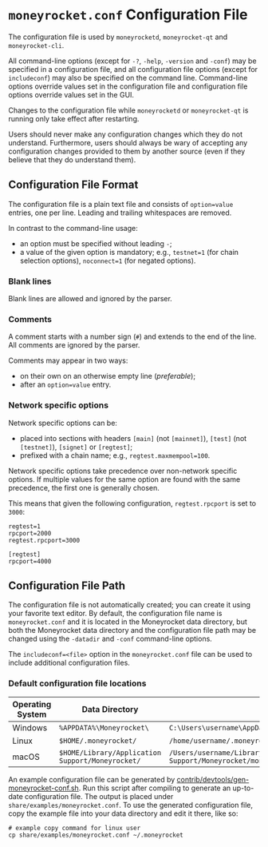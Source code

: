# `moneyrocket.conf` Configuration File

The configuration file is used by `moneyrocketd`, `moneyrocket-qt` and `moneyrocket-cli`.

All command-line options (except for `-?`, `-help`, `-version` and `-conf`) may be specified in a configuration file, and all configuration file options (except for `includeconf`) may also be specified on the command line. Command-line options override values set in the configuration file and configuration file options override values set in the GUI.

Changes to the configuration file while `moneyrocketd` or `moneyrocket-qt` is running only take effect after restarting.

Users should never make any configuration changes which they do not understand. Furthermore, users should always be wary of accepting any configuration changes provided to them by another source (even if they believe that they do understand them).

## Configuration File Format

The configuration file is a plain text file and consists of `option=value` entries, one per line. Leading and trailing whitespaces are removed.

In contrast to the command-line usage:
- an option must be specified without leading `-`;
- a value of the given option is mandatory; e.g., `testnet=1` (for chain selection options), `noconnect=1` (for negated options).

### Blank lines

Blank lines are allowed and ignored by the parser.

### Comments

A comment starts with a number sign (`#`) and extends to the end of the line. All comments are ignored by the parser.

Comments may appear in two ways:
- on their own on an otherwise empty line (_preferable_);
- after an `option=value` entry.

### Network specific options

Network specific options can be:
- placed into sections with headers `[main]` (not `[mainnet]`), `[test]` (not `[testnet]`), `[signet]` or `[regtest]`;
- prefixed with a chain name; e.g., `regtest.maxmempool=100`.

Network specific options take precedence over non-network specific options.
If multiple values for the same option are found with the same precedence, the
first one is generally chosen.

This means that given the following configuration, `regtest.rpcport` is set to `3000`:

```
regtest=1
rpcport=2000
regtest.rpcport=3000

[regtest]
rpcport=4000
```

## Configuration File Path

The configuration file is not automatically created; you can create it using your favorite text editor. By default, the configuration file name is `moneyrocket.conf` and it is located in the Moneyrocket data directory, but both the Moneyrocket data directory and the configuration file path may be changed using the `-datadir` and `-conf` command-line options.

The `includeconf=<file>` option in the `moneyrocket.conf` file can be used to include additional configuration files.

### Default configuration file locations

Operating System | Data Directory | Example Path
-- | -- | --
Windows | `%APPDATA%\Moneyrocket\` | `C:\Users\username\AppData\Roaming\Moneyrocket\moneyrocket.conf`
Linux | `$HOME/.moneyrocket/` | `/home/username/.moneyrocket/moneyrocket.conf`
macOS | `$HOME/Library/Application Support/Moneyrocket/` | `/Users/username/Library/Application Support/Moneyrocket/moneyrocket.conf`

An example configuration file can be generated by [contrib/devtools/gen-moneyrocket-conf.sh](../contrib/devtools/gen-moneyrocket-conf.sh).
Run this script after compiling to generate an up-to-date configuration file.
The output is placed under `share/examples/moneyrocket.conf`.
To use the generated configuration file, copy the example file into your data directory and edit it there, like so:

```
# example copy command for linux user
cp share/examples/moneyrocket.conf ~/.moneyrocket
```
